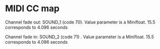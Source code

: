 MIDI CC map
===========

Channel fade out: SOUND_1 (code 70). Value parameter is a Minifloat. 15.5 corresponds to 4.096 seconds

Channel fade in: SOUND_2 (code 71) . Value parameter is a Minifloat. 15.5 corresponds to 4.096 seconds

